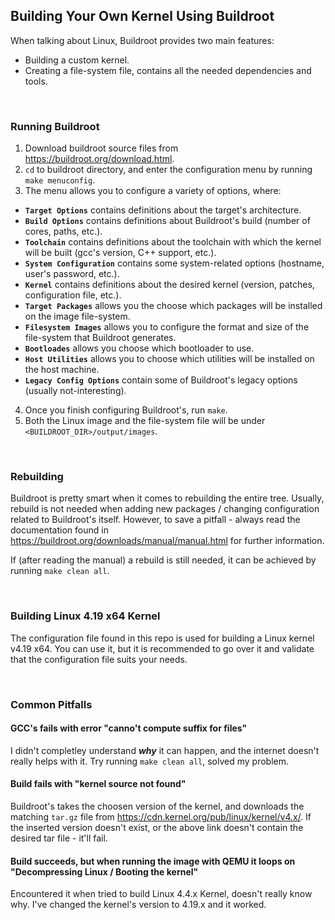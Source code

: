 ## Building Your Own Kernel Using Buildroot

When talking about Linux, Buildroot provides two main features:
  * Building a custom kernel.
  * Creating a file-system file, contains all the needed dependencies and tools.
  
</br>
  
### Running Buildroot

1. Download buildroot source files from https://buildroot.org/download.html.
2. `cd` to buildroot directory, and enter the configuration menu by running `make menuconfig`.
3. The menu allows you to configure a variety of options, where:
  * __`Target Options`__ contains definitions about the target's architecture.
  * __`Build Options`__ contains definitions about Buildroot's build (number of cores, paths, etc.).
  * __`Toolchain`__ contains definitions about the toolchain with which the kernel will be built (gcc's version, C++ support, etc.).
  * __`System Configuration`__ contains some system-related options (hostname, user's password, etc.).
  * __`Kernel`__ contains definitions about the desired kernel (version, patches, configuration file, etc.).
  * __`Target Packages`__ allows you the choose which packages will be installed on the image file-system.
  * __`Filesystem Images`__ allows you to configure the format and size of the file-system that Buildroot generates.
  * __`Bootloades`__ allows you choose which bootloader to use.
  * __`Host Utilities`__ allows you to choose which utilities will be installed on the host machine.
  * __`Legacy Config Options`__ contain some of Buildroot's legacy options (usually not-interesting).
4. Once you finish configuring Buildroot's, run `make`.
5. Both the Linux image and the file-system file will be under `<BUILDROOT_DIR>/output/images`.

</br>
  
### Rebuilding 

Buildroot is pretty smart when it comes to rebuilding the entire tree.
Usually, rebuild is not needed when adding new packages / changing configuration related to Buildroot's itself.
However, to save a pitfall - always read the documentation found in https://buildroot.org/downloads/manual/manual.html for further information.

If (after reading the manual) a rebuild is still needed, it can be achieved by running `make clean all`.
  
</br>
  
### Building Linux 4.19 x64 Kernel

The configuration file found in this repo is used for building a Linux kernel v4.19 x64.
You can use it, but it is recommended to go over it and validate that the configuration file suits your needs.
  
</br>
  
### Common Pitfalls

#### GCC's fails with error "canno't compute suffix for files"

I didn't completley understand ___why___ it can happen, and the internet doesn't really helps with it.
Try running `make clean all`, solved my problem.

#### Build fails with "kernel source not found"

Buildroot's takes the choosen version of the kernel, and downloads the matching `tar.gz` file from https://cdn.kernel.org/pub/linux/kernel/v4.x/.
If the inserted version doesn't exist, or the above link doesn't contain the desired tar file - it'll fail.

#### Build succeeds, but when running the image with QEMU it loops on "Decompressing Linux / Booting the kernel"

Encountered it when tried to build Linux 4.4.x Kernel, doesn't really know why.
I've changed the kernel's version to 4.19.x and it worked.
